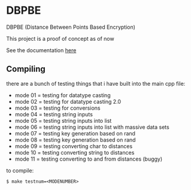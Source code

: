 # DBPBE
DBPBE (Distance Between Points Based Encryption)

This project is a proof of concept as of now

See the documentation [here](https://dbpbe.com/web.html)

## Compiling

there are a bunch of testing things that i have built into the main cpp file:

- mode 01 = testing for datatype casting
- mode 02 = testing for datatype casting 2.0
- mode 03 = testing for conversions
- mode 04 = testing string inputs
- mode 05 = testing string inputs into list
- mode 06 = testing string inputs into list with massive data sets
- mode 07 = testing key generation based on rand
- mode 08 = testing key generation based on rand
- mode 09 = testing converting char to distances
- mode 10 = testing converting string to distances
- mode 11 = testing converting to and from distances (buggy)

to compile:

```shell
$ make testnum=<MODENUMBER>
```